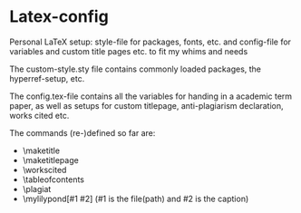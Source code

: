 # Latex-config
Personal LaTeX setup: style-file for packages, fonts, etc. and config-file for variables and custom title pages etc. to fit my whims and needs

The custom-style.sty file contains commonly loaded packages, the hyperref-setup, etc.

The config.tex-file contains all the variables for handing in a academic term paper, as well as setups for custom titlepage, anti-plagiarism declaration, works cited etc.

The commands (re-)defined so far are:
- \maketitle
- \maketitlepage
- \workscited
- \tableofcontents
- \plagiat
- \mylilypond[#1 #2] (#1 is the file(path) and #2 is the caption)
